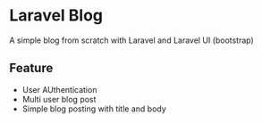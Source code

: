 # Laravel Blog
A simple blog from scratch with Laravel and Laravel UI (bootstrap)

## Feature
- User AUthentication
- Multi user blog post
- Simple blog posting with title and body
